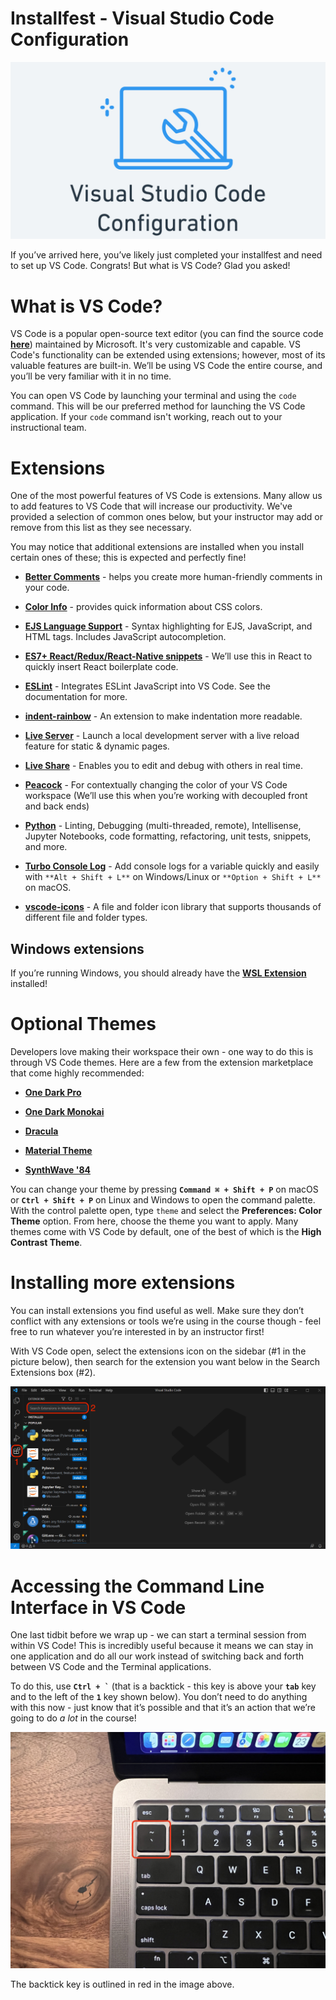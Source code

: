 # Installfest - Visual Studio Code Configuration

![The VS Code Configuration installfest Logo](./assets/installfest-vsc-config-logo.png)

If you’ve arrived here, you’ve likely just completed your installfest and need to set up VS Code. Congrats! But what is VS Code? Glad you asked!

# What is VS Code?

VS Code is a popular open-source text editor (you can find the source code [**here**](https://github.com/microsoft/vscode)) maintained by Microsoft. It's very customizable and capable. VS Code's functionality can be extended using extensions; however, most of its valuable features are built-in. We’ll be using VS Code the entire course, and you’ll be very familiar with it in no time.

You can open VS Code by launching your terminal and using the `code` command. This will be our preferred method for launching the VS Code application. If your `code` command isn't working, reach out to your instructional team.

# Extensions

One of the most powerful features of VS Code is extensions. Many allow us to add features to VS Code that will increase our productivity. We've provided a selection of common ones below, but your instructor may add or remove from this list as they see necessary.

You may notice that additional extensions are installed when you install certain ones of these; this is expected and perfectly fine!
    
- **[Better Comments](vscode:extension/aaron-bond.better-comments)** - helps you create more human-friendly comments in your code.
    
- **[Color Info](vscode:extension/bierner.color-info)** - provides quick information about CSS colors.
    
- **[EJS Language Support](vscode:extension/DigitalBrainstem.javascript-ejs-support)** - Syntax highlighting for EJS, JavaScript, and HTML tags. Includes JavaScript autocompletion.
    
- **[ES7+ React/Redux/React-Native snippets](vscode:extension/dsznajder.es7-react-js-snippets)** - We’ll use this in React to quickly insert React boilerplate code.
    
- **[ESLint](vscode:extension/dbaeumer.vscode-eslint)** - Integrates ESLint JavaScript into VS Code. See the documentation for more.
    
- **[indent-rainbow](vscode:extension/oderwat.indent-rainbow)** - An extension to make indentation more readable.
    
- **[Live Server](vscode:extension/ritwickdey.LiveServer)** - Launch a local development server with a live reload feature for static & dynamic pages.
    
- **[Live Share](vscode:extension/MS-vsliveshare.vsliveshare)** - Enables you to edit and debug with others in real time.
    
- **[Peacock](vscode:extension/johnpapa.vscode-peacock)** - For contextually changing the color of your VS Code workspace (We’ll use this when you’re working with decoupled front and back ends)
    
- **[Python](vscode:extension/ms-python.python)** - Linting, Debugging (multi-threaded, remote), Intellisense, Jupyter Notebooks, code formatting, refactoring, unit tests, snippets, and more.
    
- **[Turbo Console Log](vscode:extension/ChakrounAnas.turbo-console-log)** - Add console logs for a variable quickly and easily with `**Alt + Shift + L**` on Windows/Linux or `**Option + Shift + L**` on macOS.
    
- **[vscode-icons](vscode:extension/vscode-icons-team.vscode-icons)** - A file and folder icon library that supports thousands of different file and folder types.

## Windows extensions

If you’re running Windows, you should already have the **[WSL Extension](vscode:extension/ms-vscode-remote.remote-wsl)** installed!

# Optional Themes

Developers love making their workspace their own - one way to do this is through VS Code themes. Here are a few from the extension marketplace that come highly recommended:

- **[One Dark Pro](vscode:extension/zhuangtongfa.Material-theme)**
    
- **[One Dark Monokai](vscode:extension/azemoh.one-monokai)**
    
- **[Dracula](vscode:extension/dracula-theme.theme-dracula)**
    
- **[Material Theme](vscode:extension/Equinusocio.vsc-material-theme)**
    
- **[SynthWave '84](vscode:extension/RobbOwen.synthwave-vscode)**

You can change your theme by pressing **`Command ⌘ + Shift + P`** on macOS or **`Ctrl + Shift + P`** on Linux and Windows to open the command palette. With the control palette open, type `theme` and select the **Preferences: Color Theme** option. From here, choose the theme you want to apply. Many themes come with VS Code by default, one of the best of which is the **High Contrast Theme**.

# Installing more extensions

You can install extensions you find useful as well. Make sure they don’t conflict with any extensions or tools we’re using in the course though - feel free to run whatever you’re interested in by an instructor first!

With VS Code open, select the extensions icon on the sidebar (#1 in the picture below), then search for the extension you want below in the Search Extensions box (#2).

![Searching for extensions on the extensions marketplace in VS Code](./assets/extension-search.png)

# Accessing the Command Line Interface in VS Code

One last tidbit before we wrap up - we can start a terminal session from within VS Code! This is incredibly useful because it means we can stay in one application and do all our work instead of switching back and forth between VS Code and the Terminal applications. 

To do this, use **`` Ctrl + ` ``** (that is a backtick - this key is above your **`tab`** key and to the left of the **`1`** key shown below). You don’t need to do anything with this now - just know that it’s possible and that it’s an action that we’re going to do *a lot* in the course!

![The backtick key is above the tab key and to the left of the 1 key on your keyboard.](./assets/backtick.jpg)

The backtick key is outlined in red in the image above.

